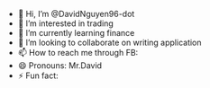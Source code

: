 - 👋 Hi, I’m @DavidNguyen96-dot
- 👀 I’m interested in trading
- 🌱 I’m currently learning finance
- 💞️ I’m looking to collaborate on writing application
- 📫 How to reach me through FB: 
- 😄 Pronouns: Mr.David
- ⚡ Fun fact: 

<!---
DavidNguyen96-dot/DavidNguyen96-dot is a ✨ special ✨ repository because its `README.md` (this file) appears on your GitHub profile.
You can click the Preview link to take a look at your changes.
--->
